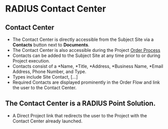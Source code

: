 # RADIUS Contact Center

## Contact Center
- The Contact Center is directly accessible from the Subject Site via a **Contacts** button next to **Documents**.
- The Contact Center is also accessible during the Project [Order Process](radius_order_process_spec.md) 
- Contacts can be added to the Subject Site at any time prior to or during Project execution.
- Contacts consist of a *Name, *Title, *Address, *Business Name, *Email Address, Phone Number, and Type.
- Types include Site Contact, [...]
- Required Contacts are displayed prominently in the Order Flow and link the user to the Contact Center. 


## The Contact Center is a RADIUS Point Solution. 
- A Direct Project link that redirects the user to the Project with the Contact Center already launched.
